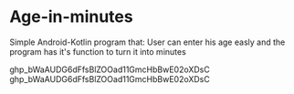 # Age-in-minutes
Simple Android-Kotlin program that:
  User can enter his age easly and the program has it's function to turn it into minutes
  
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
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
